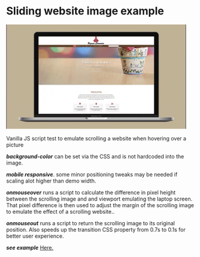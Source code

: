 # Sliding website image example

![Hover Effect Example](https://github.com/iamjmitch/scrolling-website-example/blob/master/example.gif?raw=true)

Vanilla JS script test to emulate scrolling a website when hovering over a picture

**_background-color_** can be set via the CSS and is not hardcoded into the image.

**_mobile responsive_**. some minor positioning tweaks may be needed if scaling alot higher than demo width.

**_onmouseover_** runs a script to calculate the difference in pixel height between the scrolling image and and viewport emulating the laptop screen. That pixel difference is then used to adjust the margin of the scrolling image to emulate the effect of a scrolling website..

**_onmouseout_** runs a script to return the scrolling image to its original position. Also speeds up the transition CSS property from 0.7s to 0.1s for better user experience.

**_see example_** [Here.](https://elegant-ardinghelli-98236a.netlify.app/)

